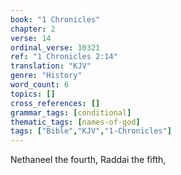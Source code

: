 ```yaml
---
book: "1 Chronicles"
chapter: 2
verse: 14
ordinal_verse: 10321
ref: "1 Chronicles 2:14"
translation: "KJV"
genre: "History"
word_count: 6
topics: []
cross_references: []
grammar_tags: [conditional]
thematic_tags: [names-of-god]
tags: ["Bible","KJV","1-Chronicles"]
---
```

Nethaneel the fourth, Raddai the fifth,
